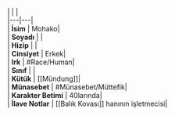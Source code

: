 |  |  |<br>|---|---|<br>| **İsim** | Mohako|<br>| **Soyadı** | |<br>| **Hizip** | |<br>| **Cinsiyet** | Erkek|<br>| **Irk** | #Race/Human|<br>| **Sınıf** | |<br>| **Kütük** | [[Mündung]]|<br>| **Münasebet** | #Münasebet/Müttefik|<br>| **Karakter Betimi** | 40larında|<br>| **İlave Notlar** | [[Balık Kovası]] hanının işletmecisi|<br>